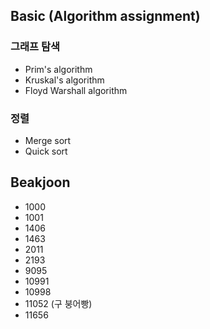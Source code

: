 ﻿## Basic (Algorithm assignment)
### 그래프 탐색
* Prim's algorithm
* Kruskal's algorithm
* Floyd Warshall algorithm

### 정렬
* Merge sort
* Quick sort

## Beakjoon
* 1000
* 1001
* 1406
* 1463
* 2011
* 2193
* 9095
* 10991
* 10998
* 11052 (구 붕어빵)
* 11656
